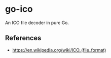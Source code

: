 # go-ico

An ICO file decoder in pure Go.

## References

- https://en.wikipedia.org/wiki/ICO_(file_format)
